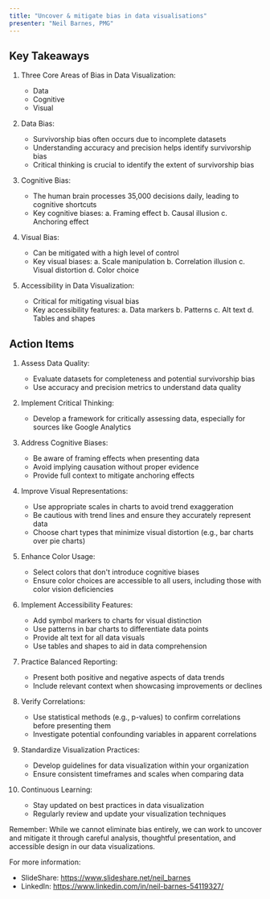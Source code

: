 ```yaml
---
title: "Uncover & mitigate bias in data visualisations"
presenter: "Neil Barnes, PMG"
---
```

## Key Takeaways

1. Three Core Areas of Bias in Data Visualization:
   - Data
   - Cognitive
   - Visual

2. Data Bias:
   - Survivorship bias often occurs due to incomplete datasets
   - Understanding accuracy and precision helps identify survivorship bias
   - Critical thinking is crucial to identify the extent of survivorship bias

3. Cognitive Bias:
   - The human brain processes 35,000 decisions daily, leading to cognitive shortcuts
   - Key cognitive biases:
     a. Framing effect
     b. Causal illusion
     c. Anchoring effect

4. Visual Bias:
   - Can be mitigated with a high level of control
   - Key visual biases:
     a. Scale manipulation
     b. Correlation illusion
     c. Visual distortion
     d. Color choice

5. Accessibility in Data Visualization:
   - Critical for mitigating visual bias
   - Key accessibility features:
     a. Data markers
     b. Patterns
     c. Alt text
     d. Tables and shapes

## Action Items

1. Assess Data Quality:
   - Evaluate datasets for completeness and potential survivorship bias
   - Use accuracy and precision metrics to understand data quality

2. Implement Critical Thinking:
   - Develop a framework for critically assessing data, especially for sources like Google Analytics

3. Address Cognitive Biases:
   - Be aware of framing effects when presenting data
   - Avoid implying causation without proper evidence
   - Provide full context to mitigate anchoring effects

4. Improve Visual Representations:
   - Use appropriate scales in charts to avoid trend exaggeration
   - Be cautious with trend lines and ensure they accurately represent data
   - Choose chart types that minimize visual distortion (e.g., bar charts over pie charts)

5. Enhance Color Usage:
   - Select colors that don't introduce cognitive biases
   - Ensure color choices are accessible to all users, including those with color vision deficiencies

6. Implement Accessibility Features:
   - Add symbol markers to charts for visual distinction
   - Use patterns in bar charts to differentiate data points
   - Provide alt text for all data visuals
   - Use tables and shapes to aid in data comprehension

7. Practice Balanced Reporting:
   - Present both positive and negative aspects of data trends
   - Include relevant context when showcasing improvements or declines

8. Verify Correlations:
   - Use statistical methods (e.g., p-values) to confirm correlations before presenting them
   - Investigate potential confounding variables in apparent correlations

9. Standardize Visualization Practices:
   - Develop guidelines for data visualization within your organization
   - Ensure consistent timeframes and scales when comparing data

10. Continuous Learning:
    - Stay updated on best practices in data visualization
    - Regularly review and update your visualization techniques

Remember: While we cannot eliminate bias entirely, we can work to uncover and mitigate it through careful analysis, thoughtful presentation, and accessible design in our data visualizations.

For more information:
- SlideShare: https://www.slideshare.net/neil_barnes
- LinkedIn: https://www.linkedin.com/in/neil-barnes-54119327/
